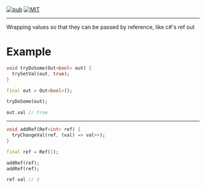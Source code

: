 [![pub](https://img.shields.io/pub/v/ref_out_box.svg)](https://pub.dev/packages/ref_out_box) [![MIT](https://img.shields.io/github/license/MeowType/RefOutBoxDart)](https://github.com/MeowType/RefOutBoxDart/blob/master/LICENSE)

---

Wrapping values so that they can be passed by reference, like c#'s ref out

# Example
```dart
void tryDoSome(Out<bool> out) {
  trySetVal(out, true);
}
```

```dart
final out = Out<bool>();

tryDoSome(out);

out.val // true
```

---
```dart
void addRef(Ref<int> ref) {
  tryChangeVal(ref, (val) => val++);
}
```
```dart
final ref = Ref(1);

addRef(ref);
addRef(ref);

ref.val // 3
```